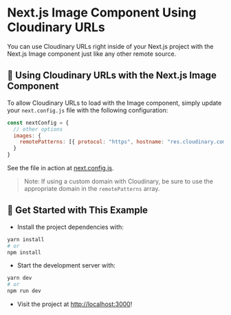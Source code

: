 # Next.js Image Component Using Cloudinary URLs

You can use Cloudinary URLs right inside of your Next.js project with the Next.js Image component just like any other remote source.

## 🧰 Using Cloudinary URLs with the Next.js Image Component

To allow Cloudinary URLs to load with the Image component, simply update your `next.config.js` file with the following configuration:

```js
const nextConfig = {
  // other options
  images: {
    remotePatterns: [{ protocol: "https", hostname: "res.cloudinary.com" }],
  }
}
```

See the file in action at [next.config.js](next.config.js).

> Note: If using a custom domain with Cloudinary, be sure to use the appropriate domain in the `remotePatterns` array.

## 🚀 Get Started with This Example

* Install the project dependencies with:

```sh
yarn install
# or
npm install
```

* Start the development server with:

```sh
yarn dev
# or
npm run dev
```

* Visit the project at <http://localhost:3000>!
